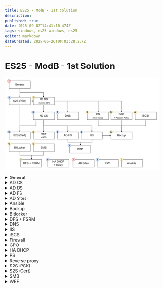 ```yaml
---
title: ES25 - ModB - 1st Solution
description: 
published: true
date: 2025-09-02T14:41:10.474Z
tags: windows, es25-windows, es25
editor: markdown
dateCreated: 2025-06-26T09:03:28.237Z
---
```


# ES25 - ModB - 1st Solution
![modb-tasks.jpg](/solutions/assets/modb-tasks.jpg)

[//]: <> (General)
<details>
<summary>General</summary>

- Hostname (`Rename-Computer -Name HOSTNAME`)
- IPv4 settings (`netsh int ipv4 set add Ethernet0 static add mask gateway`, `netsh int ipv4set dns Ethernet0 static dns`)
- IPv6 settings (`netsh int ipv6 set add Ethernet0 add/mask`, `netsh int ipv6 add route ::/0 Ethernet0 gatewayV6`, `netsh int ipv6 set dns Ethernet0 static dnsV6`)
- Time related settings (`Get-TimeZone`, `Set-TimeZone "Romance Standard Time"`, `Set-Date -Date "08/11/2025 14:35"`)
  
</details>

[//]: <> (AD CS)
<details>
<summary>AD CS</summary>
  
  Install **ADCS** with *Certification Authority* and *Online Responder* features.
  Configure the features, create the CA. Open **CA properties, extensions:**
  - Remove all default remote paths
  - Add CDP (2), AIA and OCSP paths

  **Create certificate templates:**
  
- The ones required by the TP (Users, Endpoints, Web Servers)
- Extra ones: _ocsp, _vpn
  - ocsp can have default settings
  - vpn needs extra settings
- Don't forget to assign permissions correctly and publish them

Create CertEnroll GPO, run `certutil -crl`
  
If ocsp path is changed, edit applicationHost.config, and remember to use **OCSPISAPIPool**!
  
</details>

[//]: <> (AD DS)
<details>
<summary>AD DS</summary>
  
  **DC settings**
  - `Install-WindowsFeature -Name Ad-Domain-Services, DNS -IncludeManagementTools`
  - `$password = ConvertTo-SecureString -AsPlainText -Force "Passw0rd!"`
  - `Install-ADDSForest -DomainName skillsnet.dk -SafeModePassword $password`
  
  **RODC settings**
  - DNS settings
  - `Add-Computer -DomainName skillsnet.dk`
  - `Restart-Computer`
  - `$password = ConvertTo-SecureString -AsPlainText -Force "Passw0rd!"`
  - `Install-WindowsFeature -Name Ad-Domain-Services, DNS -IncludeManagementTools`
  - `Install-ADDSDomainController -DomainName skillsnet.dk -SiteName Default-First-Site -SafeModePassword $password`
  
  **CLIENT settings**
  - DNS settings
  - `Add-Computer -DomainName skillsnet.dk`
  - `Restart-Computer`
  
</details>

[//]: <> (AD FS)
<details>
<summary>AD FS</summary>
  
  Create a cert for ADFS, include the following SANs to fully satisfy requirements:
  - `DC.skillsnet.dk` (FQDN)
  - `sso.skillsnet.dk`
  - `certauth.sso.skillsnet.dk`
  - `enterpriseregistration.skillsnet.dk`
  
  Before starting the wizard, issue:
  
  ```powershell
Add-KdsRootKey -EffectiveTime (Get-Date).AddHours(-10)
  ```
  
  Go through config wizard, then in the console add a relying party trust, write https://app.skillsnet.dk/ everywhere.
  
  You have to wait a bit before it will work, or you will get errors in the browser ('*sent X requests in last Y seconds*'). If it still doesn't work, recreate the endpoint definitions in ADFS console.
  
  Don't forget to add **Claim issuance policy**.
  
  ```powershell
sc.exe managedaccount adfssrv true
  ```
  
</details>

[//]: <> (AD Sites)
<details>
<summary>AD Sites</summary>

>   DO IT LAST AND DON'T FORGET IT
{.is-warning}
  
  Do not delete the default site!
  
</details>


[//]: <> (Ansible)
<details>
<summary>Ansible</summary>
  
  Create ansible vault
  
  ```bash
  	echo "export EDITOR=nano" >> ~/.bashrc	
  	echo 'alias ansible-playbook="ansible-playbook --ask-vault-password"' >> ~/.bashrc
  	# OR
  	echo "Passw0rd!" > /ansible/resources/vault_pass
  	echo 'alias ansible-playbook="ansible-playbook --vault-password-file=/ansible/resources/vault_pass"' >> ~/.bashrc	
    source ~/.bashrc
  	ansible-vault create /ansible/resources/vault.yml
  ```
  
  <kbd>1-hostname.yaml</kbd>
  
  ```yaml
  ---
- name: Hostname
  hosts: all
  gather_facts: false
  tasks:
    # | Change hostname | 
    - name: Change hostname
      ansible.windows.win_hostname:
        name: SRV
      register: reg
      notify: Reboot

  handlers:
    # | Reboot |
    - name: Reboot
      ansible.windows.win_reboot:
      when: reg.reboot_required
  ```
  
  
  <kbd>2-adds.yaml</kbd>
  
  ```yaml
  ---
- name: ADDS
  hosts: all
  gather_facts: false
  vars_files:
    - resources/vault.yml
  tasks:
    # | Install ADDS | 
    - name: Install ADDS
      ansible.windows.win_feature:
        name: 
          - Ad-Domain-Services
          - DNS
        state: present
      
    # | Deploy ADDS |
    - name: Deploy ADDS
      microsoft.ad.domain:
        dns_domain_name: skillsdev.dk
        safe_mode_password: "{{ secret_password }}"
        reboot: true
  ```
  
  <kbd>3-users.yaml</kbd>
  
  ```yaml
  ---
- name: OU and User creation
  hosts: all
  gather_facts: false
  become: true
  vars:
    OUs: "{{ lookup('file', 'resources/OU.json') | from_json }}"
    Users: "{{ lookup('file', 'resources/ES2025_TP39_ModuleB_Users_Skillsdev.json') | from_json }}"
    yGroups: "{{ Users | map(attribute='Department') | unique | list }}"
  vars_files:
    - resources/vault.yml
  tasks:
    # | Create OU structure |
    - name: Create OU structure
      microsoft.ad.ou:
        name: "{{ item.OU }}"
        path: "{{ item.Path }}DC=skillsdev,DC=dk"
        description: "{{ item.Description }}"
        state: present
      loop: "{{ OUs }}"
      loop_control:
        label: "{{ item.OU }}"

    # | Create groups |
    - name: Create groups
      microsoft.ad.group:
        name: "{{ item }}"
        scope: global
        path: "OU=Groups,OU=Skills,DC=skillsdev,DC=dk"
        state: present
      loop: "{{ yGroups }}"

    # | Create users |
    # "FirstName": "Jill",
    # "LastName": "Santiago",
    # "Email": "jill.santiago@skillsdev.dk",
    # "JobTitle": "Insurance account manager",
    # "City": "Catherineton",
    # "Company": "Skillsdev",
    # "Department": "Tech"
    - name: Create users
      microsoft.ad.user:
        name: "{{ item.FirstName }} {{ item.LastName }}"
        firstname: "{{ item.FirstName }}"
        surname: "{{ item.LastName }}"
        email: "{{ item.Email }}"
        city: "{{ item.City }}"
        company: "{{ item.Company }}"
        password: "{{ secret_password }}"
        sam_account_name: "{{ item.FirstName }}.{{ item.LastName }}"
        upn: "{{ item.FirstName }}.{{ item.LastName }}@skillsdev.dk"
        path: "OU={{ item.Department }},OU=Users,OU=Skills,DC=skillsdev,DC=dk"
        update_password: on_create
        groups:
          set:
            - "{{ item.Department }}"
            - "Domain Users"
        attributes:
          set:
            Title: "{{ item.JobTitle }}"
            Department: "{{ item.Department }}"
        state: present
      loop: "{{ Users }}"
      loop_control:
        label: "{{ item.FirstName }}.{{ item.LastName }}"
  	
  ```
  
  
  <kbd>4-web.yaml</kbd>
  
  
  ```yaml
---
- name: IIS Configruation
  hosts: all
  gather_facts: false
  become: true
  tasks:
    # | Install IIS |
    - name: Install IIS
      ansible.windows.win_feature:
        name: Web-Server

    # | Copy IIS Website |
    - name: Copy IIS Website
      ansible.windows.win_copy:
        dest: C:\inetpub\wwwroot\iisstart.htm
        content: "<h1>Skills Development</h1>"
        
    # | Create DNS record for webserver |
    - name: Create DNS record for webserver
      community.windows.win_dns_record:
        name: "www"
        type: "CNAME"
        value: "DEV-SRV.skillsdev.dk"
        zone: "skillsdev.dk"
        
  ```
  
  
  <kbd>5-shares.yaml</kbd>
  
  ```yaml
---
- name: Create CIFS Shares
  hosts: all
  gather_facts: false
  become: true
  vars_files:
    - resources/ES2025_TP39_ModuleB_Shares.yaml
  tasks:
    # | Create directories |
    - name: Create directories
      ansible.windows.win_file:
        path: "{{ item.path }}"
        state: directory
      loop: "{{ shares }}"
      loop_control:
        label: "{{ item.name }}"

    # | Create CIFS Shares |
    - name: Create CIFS Shares
      ansible.windows.win_share:
        name: "{{ item.name }}"
        path: "{{ item.path }}"
        description: "{{ item.description }}"
        full_access: "{{ item.full_access }}"
        read_access: "{{ item.read_access }}"
        state: present
      loop: "{{ shares }}"
      loop_control:
        label: "{{ item.name }}"
  ```
  
  
> CREATE AND USE THE JSON
{.is-warning}
</details>

[//]: <> (Backup)
<details>
<summary>Backup</summary>
  
> USE COMMENTS AND ADD COMMENTS TO YOUR OUTPUT TOO
{.is-warning}
  ```powershell
# Directory creator script
function Directory-Create($folder) {
    # Test if $folder path exists
    Write-Host "Test if '$($folder)' folder exists."
    if(!(Test-Item -Path $folder)) {
        New-Item $folder -ItemType Directory | Out-Null
        Write-Host -ForegroundColor Green "'$($folder)' has been created."
    } else {
        Write-Host -ForegroundColor Yellow "'$($folder)' already exists."
    }
}

# Backup-Start string
function Backup-Start($backupString) {
        Write-Host "`r`n================= Backing up $($backupString) =================" -BackgroundColor Black
}

# User backup script
# FirstName, LastName, samAccountName, UserPrincipalName, Email, JobTitle, City, Company, Department, DisplayName, DistinguishedName, HomeDirectory
function User-Backup {
    Backup-Start("Users")

    # Variables
    $csvFile = Join-Path $backupRoot -ChildPath "Users.csv"

    # Logic
    Get-ADUser -Filter * -Properties FirstName, LastName, samAccountName, UserPrincipalName, Email, JobTitle, City, Company, Department, DisplayName, DistinguishedName, HomeDirectory `
    | Select-Object FirstName, LastName, samAccountName, UserPrincipalName, Email, JobTitle, City, Company, Department, DisplayName, DistinguishedName, HomeDirectory `
    | Export-Csv -Path $csvFile -NoTypeInformation -Encoding UTF8

    Write-Host "User Backup DONE!" -ForegroundColor Green
}

# GPO backup script
function GPO-Backup {
    Backup-Start("GPOs")

    # Variables
    $gpoPath = Join-Path $backupRoot -ChildPath "GPO"
    $gpoDeletePath = Join-Path $gpoPath -ChildPath "*"

    # Logic
    Directory-Create($gpoPath)
    Remove-Item $gpoDeletePath -Recurse -Force | Out-Null

    Backup-GPO -All -Path $gpoPath | Out-Null
    
    Write-Host "GPO Backup DONE!" -ForegroundColor Green
}

# IIS webroot backup script
function IIS-Backup {
    Backup-Start("IIS Webroots")

    # Variables
    $iisPath = Join-Path $backupRoot -ChildPath "Web"
    $iisServers = @("SRV2.skillsnet.dk", "DC.skillsnet.dk")
    $password = ConvertTo-SecureString "Passw0rd!" -AsPlainText -Force
    $credentials = New-Object pscredential("SKILLSNET\Administrator", $password)
    
    # Logic
    foreach ($iisServer in $iisServers) {
        Write-Host "Connecting to host $($iisServer)"
        $session = New-PSSession -ComputerName $iisServer -Credential $credentials
        $sites = Invoke-Command -ComputerName $iisServer -Credential $credentials -ScriptBlock { "Get-WebSite" }

        foreach ($site in $sites) {
            $siteName = $site.Name
            $sitePath = $site.PhysicalPath.Replace("%SystemDrive%", "C:")
            $sitePath = Join-Path $sitePath -ChildPath "*"
            $localPath = Join-Path $iisPath -ChildPath $siteName

            Write-Host "Backing up '$($siteName)' webroot."

            Copy-Item -Path $sitePath -Destination $localPath -FromSession $session -Recurse -Force | Out-Null

            Write-Host "DONE!" -ForegroundColor Green
        }
    }

    Write-Host "IIS WebRoot Backup DONE!" -ForegroundColor Green
}
  
function DNS-Backup {
	# Variables
	$i = 1
    $dnsServers = @("DC.skillsnet.dk", "SRV.skillsdev.dk", "INET.skillspublic.dk")
    $password = ConvertTo-SecureString "Passw0rd!" -AsPlainText -Force
    $backupPath = "C:\Resources\DNS"
    
    # Logic
    Backup-Start("DNS zones")
    Directory-Create($backupPath)

    foreach ($dnsServer in $dnsServers) {
        $parts = $dnsServer.Split('.')
        $domain = ($parts[1..$part.Length] -join '.')
        $localPath = Join-Path $backupPath -ChildPath $domain

        Write-Host "Backing up '$($domain)' DNS zone"

        ssh Administrator@dnsServer "if (Test-Path 'C:\Windows\System32\dns\zone') { Remove-Item 'C:\Windows\System32\dns\zone' } Export-DnsServerZone -Name $($domain) -FileName zone"
        scp "Administartor@$($dnsServer):C:\Windows\System32\dns\zone" $localPath

        $i++
        Write-Host "$($domain) zone backup done!" -ForegroundColor Green
    }
    Write-Host "DONE with DNS backup!" -ForegroundColor Green
}


# Variables
$backupRoot = "C:\Backups"

# Running functions
try {
    Directory-Create($backupRoot)
    User-Backup
    GPO-Backup
    IIS-Backup
  	DNS-Backup
    $subject = "Backup success"
    $body = "Backup successfully ran on $($env:COMPUTERNAME).skillsnet.dk at $(Get-Date)." 
    Send-MailMessage -SmtpServer "mail.nordicbackup.net" -To "support@nordicbackup.net" -From "backup@skillsnet.dk" -Body $body -Subject $subject
} catch {
    Write-Host "ERROR: $($_.error.message)" -ForegroundColor Red
    $subject = "Backup failure"
    $body = "Backup failure on $($env:COMPUTERNAME).skillsnet.dk at $(Get-Date).`r`nERROR: $($_.error.message)" 
    Send-MailMessage -SmtpServer "mail.nordicbackup.net" -To "support@nordicbackup.net" -From "backup@skillsnet.dk" -Body $body -Subject $subject
}
  ```
</details>

[//]: <> (Bitlocker)
<details>
<summary>Bitlocker</summary>
 
- `Install-WindowsFeature Bitlocker -IncludeManagementTools`
- `Restart-Computer`
- `Enable-BitLocker -TpmProtection "C:\`
- `$password = ConvertTo-SecureString "Passw0rd!" -AsPlainText -Force`
- `Enable-BitLocker -PasswordProtection "D:\" -Passw0rd $password`
- `Enable-BitLockerAutoUnlock "D:\"`
> Bitlocker TPM encryption doesn't work in anything else than system drive, if there are snapshots on a VM or it has ThinProvision disk, in this build of the Windows 2022 you can not use BitLocker encryption!
{.is-danger}

</details>

[//]: <> (DFS + FSRM)
<details>
<summary>DFS + FSRM</summary>
  
  - `Install-WindowsFeature FS-Resource-Manager, FS-DFS-Namespace, FS-DFS-Replication -IncludeManagementTools`
  

> **DFS**
> Create the NAMESPACE and it will configure the Replication for you
{.is-info}

  
> **FSRM**
> Do it from Management console, it will be faster.
- `Enable-NetFirewallRule -DisplayGroup "Remote File Server Resource Manager Management"`
  - Restart the computer to create file screening template
{.is-info}

</details>


[//]: <> (DNS)
<details>
<summary>DNS</summary>

  > **+ CNAME Records to add**
  > <span>DC.skillsnet.</span>dk: **sso**, **ocsp**
  > <span>SRV2.skillsnet.</span>dk: **app**, **cacerts**, **crl**, **intra**, **www**
  > <span>DEV-SRV.skillsdev.</span>dk: **www**
  > CREATE A and AAAA records for the two routers!
  {.is-info}

</details>

[//]: <> (IIS)
<details>
<summary>IIS</summary>
  
  **Install IIS on SRV2:**
  
  ```powershell
Install-WindowsFeature `
    Web-Server,Web-Cert-Auth,Web-Asp-Net45,Web-Mgmt-Service `
    -IncludeManagementTools
  ```
  
  **Enable IIS remote management:**
  - Set the wmsvc service to automatic startup (`Set-Service wmsvc -StartupType Automatic`)
  - Set the '*EnableRemoteManagement*' to 1 in registry: `HKEY_LOCAL_MACHINE\Software\Microsoft\WebManagement\Server`
  
  **Restart VM to apply registry change.**
  
  Create directories for all web pages (public web, app, crl, aia, intra). For CRL, add Modify permission to 'Cert Publishers' group.
</details>

[//]: <> (iSCSI)
<details>
<summary>iSCSI</summary>
  
>   **Target**
>   - Add from server manager and get done everyting with the server manager
>   - After done with settings Restart **WinTarget** and set it's *startup type* to *Manual*
>   - Create a script that starts WinTarget, and from feladat ütemező create a new basic task that runs this script and delay it 2 minutes and it will work!
>   - If it still isn't working restart both service and don't restart the computer!
>
> _
{.is-info}

  
>   **Initiator**
>   - Start **MSiSCSI** and set it's *startup type* to *automatic*
>   - Connect from iSCSI Initiatior management console (from tools)
>
> _
{.is-info}

</details>


[//]: <> (Firewall)
<details>
<summary>Firewall</summary>
  
  **Configure the following:**
  - **Install RRAS** (`Install-WindowsFeature Routing`)
  - In properties, enable **IPv6 routing**
  - Configure **NAT**
  - **Configure FW rules:** IPvX > General > WAN interface > Properties > Outbound filters
  - For proper DHCPv6, enable RA, M+O flags on interfaces *(but relay won't work with ULA)*
  
  ```powershell
Get-NetIPInterface

Set-NetIPInterface -ifIndex x -AddressFamily IPv6 `
    -Advertising Enabled -ManagedAddressConfiguration Enabled `
    -OtherStatefulConfiguration Enabled
  ```
  
  - **Configure DHCPvX relays** (General > Add protocol)
</details>

[//]: <> (GPO)
<details>
<summary>GPO</summary>

  > DO THE PASSWORD POLICIES
{.is-warning}

</details>

[//]: <> (HA DHCP)
<details>
<summary>HA DHCP</summary>
  
  - **Install DHCP on SRVx**
  - Create **v4** scope(s) on **SRV1** and then configure failover
  - Create **v6** scope(s) on **both SRVs**, and set different scope preferences for HA. Higher preference is preferred by clients.
</details>

[//]: <> (PS)
<details>
<summary>PS</summary>
  
> CREATE THE JSON FOR OU STRUCTURE
{.is-warning}
  ```powershell
  $json_path = "C:\Resources\OUs.json"
$json = Get-Content -Raw $json_path | ConvertFrom-Json 

Write-Host "============= Creating OUs ============="  -BackgroundColor Black -ForeGroundColor White
foreach ($ou in $json) {
    $newPath = "OU=$($ou.Name),$($ou.Path)DC=skillsnet,DC=dk"
   
    if (Get-ADOrganizationalUnit -Filter { distinguishedName -eq $newPath }) {
        Write-Host "$($ou.Name) OU already exists!" -ForeGroundColor Green -BackgroundColor Black
    } else {
        New-ADOrganizationalUnit -Name $ou.Name -Path "$($ou.Path)DC=skillsnet,DC=dk" -Description $ou.Description -ProtectedFromAccidentalDeletion $false -ErrorAction SilentlyContinue | Out-Null
        Write-Host "$($ou.Name) OU has been created successfully!" -ForeGroundColor Green -BackgroundColor Black
    }
}

$csv_path = "C:\Resources\ES2025_TP39_ModuleB_Users_Skillsnet.csv"
$csv = Import-Csv $csv_path
$password = ConvertTo-SecureString -AsPlainText -Force "Passw0rd!Passw0rd!!!!"
$i = 1
$groups = $csv | Select-Object -ExpandProperty Department | Sort-Object -Unique

Write-Host "`r`n`r`n============= Creating Groups ============="  -BackgroundColor Black -ForeGroundColor White

foreach ( $group in $groups ) {
	$exGroup = Get-ADGroup -Filter { Name -eq $group } -SearchBase "OU=Groups,OU=Skills,DC=skillsnet,dc=dk" -ErrorAction SilentlyContinue

    if (!$exGroup) {
        New-ADGroup -Name $group -Path "OU=Groups,OU=Skills,DC=skillsnet,dc=dk" -GroupScope Global
	    Write-Host "$group group has been created successfully!" -ForeGroundColor Green -BackgroundColor Black
    } else {
        Write-Host "$group group already exists!" -ForeGroundColor Green -BackgroundColor Black
    }
}


Write-Host "`r`n`r`n============= Creating Users ============="	 -BackgroundColor Black -ForeGroundColor White
# FirstName,LastName,samAccountName,UserPrincipalName,Email,JobTitle,City,Company,Department
# Kell siminek Display-name (funame) + HomeDirectory is
foreach ($user in $csv) {
    $finame = $user.FirstName
    $laname = $user.LastName
    $funame = $user.FirstName + " " + $user.LastName
    $sam = $user.Firstname + "." + $user.LastName
    $upname = $user.UserPrincipalName
    $mail = $user.Email
    $title = $user.JobTitle
    $city = $user.City
    $company = $user.Company
    $group = $user.Department

    $exUser = Get-ADUser -Filter { SamAccountName -eq $sam } -ErrorAction SilentlyContinue

    if ($exUser) {
        Write-Host "$i. The $sam user exists." -ForeGroundColor Green -BackgroundColor Black
    } else {
        New-ADUser -Path "OU=$group,OU=Users,OU=Skills,DC=skillsnet,DC=dk" `
            -Name $funame `
            -Enabled $true `
            -AccountPassword $password `
            -GivenName $laname `
            -SurName $laname `
            -DisplayName $funame `
            -UserPrincipalName $upname `
            -SamAccountName $sam `
            -EmailAddress $mail `
            -Title $title `
            -City $city `
            -Company $company `
            -Department $group
            
    
        Add-ADGroupMember -Identity $group -Members $sam
        Write-Host "$i. User $sam has been created and added to $group group!" -ForeGroundColor Green -BackgroundColor Black
    }

    $i++
}
Write-Host "============= Users and groups have been created! =============" -BackgroundColor Black -ForeGroundColor White
  ```
</details>

[//]: <> (Reverse proxy)
<details>
<summary>Reverse proxy</summary>
  
  **Install IIS with required modules:**
  
  ```powershell
Install-WindowsFeature Web-Server,Web-Asp-Net45 -IncludeManagementTools
  ```
  
  **Install modules from installers in this order:** rewrite, requestRouter.
  
  **Enable reverse proxy functionality:** IIS > Server > Application Request Routing Cache > Server proxy settings > Enable proxy
  
  Create a site, apply **https binding** with `www.skillspublic.dk` cert.
  
  Create a **Reverse proxy rule** in **URL rewrite** section of site. Inbound portion is enough.
  
</details>

[//]: <> (S2S - PSK)
<details>
<summary>S2S (PSK)</summary>
  
  Create a normal tunnel on both endpoints, set connection to persistent and set PSK.
  
  **IP settings:**
  - **Tunnel routes:**
    - CPH: `10.2.0.0/16, fd01:2::/32`
    - AAL: `10.1.0.0/16, fd01:1::/32, 10.200.0.0/24, fd01:200::/32`
  - **IPv4 pool:**
    - CPH: `10.200.0.2-10.200.0.254`
  - **IPv6 pools:**
    - CPH: `fd01:200::`  
    - AAL: `fd01:201::`
  - **IPv4 tunnel addresses:**
    - CPH: `10.200.0.1`
    - AAL: *Auto*
  - **IPv6 tunnel addresses:**
    - CPH: `fd01:200::1`
    - AAL: `fd01:200::2`
</details>

[//]: <> (S2S - Cert)
<details>
<summary>S2S (Cert)</summary>
  
  Use **same IP settings** as before. Import certificate, and store it as a variable in PS.
  
  Cert needs to have *IPSecIntermediate,ServerAuth,ClientAuth* **EKUs**, and **all key usages**.
  
  ```powershell
  $cert = Get-ChildItem cert:\LocalMachine\My
  $cert = $cert[1]
  
  Set-VpnAuthProtocol -TunnelAuthProtocolAdvertised Certificates -CertificateAdvertised $cert
  Set-VpnS2SInterface -Name RTR-CPH -Certificate $cert
  ```
  
</details>

[//]: <> (SMB)
<details>
<summary>SMB</summary>
  
  `Set-SmbServerConfiguration -EncryptData $true -RejectUnencryptedAccess $true`
  
  > When creating a new share on SRV1 & SRV2 follow these scheme.
  > {.is-info}
  
  `New-SmbShare D:\Users -Name 'Users' ***-EncrypData $true*** -FullAccess 'Domain Users' -ReadAccess 'Everyone'` 
</details>

[//]: <> (WEF)
<details>
<summary>WEF</summary>

  > **GPO**
  > - Computer > Policies > Windows > Security > Restrict Groups > Event Log Readers==> NETWORK SERVICE
  > 
  > - Computer > Policies > Windows > Security > System Services > WinRM (AutoStart)
  > 
  > - Computer > Policies > ADMX > Windows Components > Event Forwarding > Subscription Manager (Server=https://SRV2.skillsnet.dk:5986/wsman/SubscriptionManager/WEC,Refresh=60)
  > 
  > - Computer > Policies > ADMX > Windows Components > Event Log Service > Security > Configure Log Access (`O:BAG:SYD:(A;;0xf0005;;;SY)(A;;0x5;;;BA)(A;;0x1;;;S-1-5-20)(A;;0x1;;;S-1-5-32-573)`)
 >
 > _
{.is-info}

> **SUBSCRIPTION**
> - Start an **Event Viewer**, create a new Subscription
> - `wecutil gs "Subscription Name" /f:xml
> -  Add `<ConfigurationMode> Custom </ConfigurationMode>` to the first line
> - **Copy** the output, **transfer** it to the CORE computer
> - Disable **wecsvc**!
>
> _
{.is-info}

  
> **SRV2**
> - `gpupdate /force` (Get the computer auto-enrollment Certificate)
> - `winrm qc -transport:https`
> - `wecutil qc`
> - `wecutil cs ./log.xml` (the file you transferred)
> - `Start-Service wecsvc`
> - `Set-Service wecsvc -StartupType Automatic`
> - `Enable-NetFirwallRule -DisplayGroup 'Remote Event Log Management'`
>
> _
{.is-info}

> DON'T MESS UP THE GPOS, BECAUSE CACHE REMAINS, AND YOU CAN JUST IMAGINE ABOUT THE 100%!
{.is-danger}

</details>




